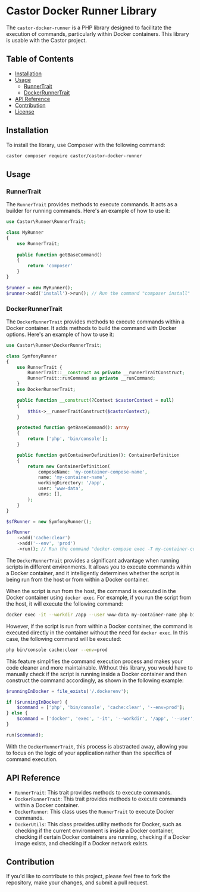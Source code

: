 # Castor Docker Runner Library

The `castor-docker-runner` is a PHP library designed to facilitate the execution of commands, particularly within Docker containers. This library is usable with the Castor project.

## Table of Contents

- [Installation](#installation)
- [Usage](#usage)
  - [RunnerTrait](#runnertrait)
  - [DockerRunnerTrait](#dockerrunnertrait)
- [API Reference](#api-reference)
- [Contribution](#contribution)
- [License](#license)

## Installation

To install the library, use Composer with the following command:

```bash
castor composer require castor/castor-docker-runner
```

## Usage

### RunnerTrait

The `RunnerTrait` provides methods to execute commands. It acts as a builder for running commands. Here's an example of how to use it:

```php
use Castor\Runner\RunnerTrait;

class MyRunner
{
    use RunnerTrait;
    
    public function getBaseCommand()
    {
        return 'composer'
    }
}

$runner = new MyRunner();
$runner->add('install')->run(); // Run the command "composer install"
```

### DockerRunnerTrait

The `DockerRunnerTrait` provides methods to execute commands within a Docker container. It adds methods to build the command with Docker options. Here's an example of how to use it:

```php
use Castor\Runner\DockerRunnerTrait;

class SymfonyRunner
{
    use RunnerTrait {
        RunnerTrait::__construct as private __runnerTraitConstruct;
        RunnerTrait::runCommand as private __runCommand;
    }
    use DockerRunnerTrait;

    public function __construct(?Context $castorContext = null)
    {
        $this->__runnerTraitConstruct($castorContext);
    }

    protected function getBaseCommand(): array
    {
        return ['php', 'bin/console'];
    }

    public function getContainerDefinition(): ContainerDefinition
    {
        return new ContainerDefinition(
            composeName: 'my-container-compose-name',
            name: 'my-container-name',
            workingDirectory: '/app',
            user: 'www-data',
            envs: [],
        );
    }
}

$sfRunner = new SymfonyRunner();

$sfRunner
    ->add('cache:clear')
    ->add('--env', 'prod')
    ->run(); // Run the command "docker-compose exec -T my-container-compose-name php bin/console cache:clear --env=prod"
```

The `DockerRunnerTrait` provides a significant advantage when running scripts in different environments. It allows you to execute commands within a Docker container, and it intelligently determines whether the script is being run from the host or from within a Docker container.

When the script is run from the host, the command is executed in the Docker container using `docker exec`. For example, if you run the script from the host, it will execute the following command:

```bash
docker exec -it --workdir /app --user www-data my-container-name php bin/console cache:clear --env=prod
```

However, if the script is run from within a Docker container, the command is executed directly in the container without the need for `docker exec`. In this case, the following command will be executed:

```bash
php bin/console cache:clear --env=prod
```

This feature simplifies the command execution process and makes your code cleaner and more maintainable. Without this library, you would have to manually check if the script is running inside a Docker container and then construct the command accordingly, as shown in the following example:

```php
$runningInDocker = file_exists('/.dockerenv');

if ($runningInDocker) {
    $command = ['php', 'bin/console', 'cache:clear', '--env=prod'];
} else {
    $command = ['docker', 'exec', '-it', '--workdir', '/app', '--user', 'www-data', 'my-container-name', 'php', 'bin/console', 'cache:clear', '--env=prod'];
}

run($command);
```

With the `DockerRunnerTrait`, this process is abstracted away, allowing you to focus on the logic of your application rather than the specifics of command execution.

## API Reference

- `RunnerTrait`: This trait provides methods to execute commands.
- `DockerRunnerTrait`: This trait provides methods to execute commands within a Docker container.
- `DockerRunner`: This class uses the `RunnerTrait` to execute Docker commands.
- `DockerUtils`: This class provides utility methods for Docker, such as checking if the current environment is inside a Docker container, checking if certain Docker containers are running, checking if a Docker image exists, and checking if a Docker network exists.

## Contribution

If you'd like to contribute to this project, please feel free to fork the repository, make your changes, and submit a pull request.